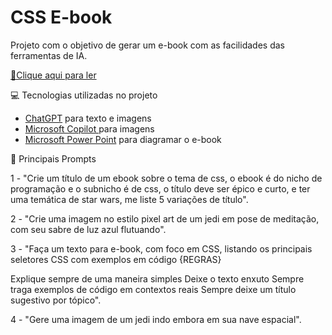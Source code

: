 # CSS E-book

Projeto com o objetivo de gerar um e-book com as facilidades das ferramentas de IA.

<a href="https://github.com/SanMartinRO/CSS-E-book/blob/main/E-book%20CSS.pdf" title="View PDF now"> 📕Clique aqui para ler</a>

		



 💻 Tecnologias utilizadas no projeto

 
 - [ChatGPT](https://chatgpt.com/) para texto e imagens
 - [Microsoft Copilot ](https://copilot.microsoft.com/) para imagens
 - [Microsoft Power Point](https://www.microsoft.com/en/microsoft-365/powerpoint) para diagramar o e-book




 🧠 Principais Prompts


1 - "Crie um título de um ebook sobre o tema de css, o ebook é do nicho de programação e o subnicho é de css, o título deve ser épico e curto, e ter uma temática de star wars, me liste 5 variações de título".

2 - "Crie uma imagem no estilo pixel art de um jedi em pose de meditação, com seu sabre de luz azul flutuando".

3 - "Faça um texto para e-book, com foco em CSS, listando os principais seletores CSS com exemplos em código
{REGRAS}

Explique sempre de uma maneira simples
Deixe o texto enxuto
Sempre traga exemplos de código em contextos reais
Sempre deixe um título sugestivo por tópico".

4 - "Gere uma imagem de um jedi indo embora em sua nave espacial".
